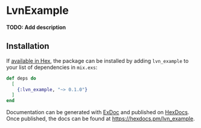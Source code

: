# LvnExample

**TODO: Add description**

## Installation

If [available in Hex](https://hex.pm/docs/publish), the package can be installed
by adding `lvn_example` to your list of dependencies in `mix.exs`:

```elixir
def deps do
  [
    {:lvn_example, "~> 0.1.0"}
  ]
end
```

Documentation can be generated with [ExDoc](https://github.com/elixir-lang/ex_doc)
and published on [HexDocs](https://hexdocs.pm). Once published, the docs can
be found at <https://hexdocs.pm/lvn_example>.

